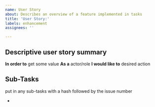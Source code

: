 ```yaml
---
name: User Story
about: Describes an overview of a feature implemented in tasks
title: 'User Story:'
labels: enhancement
assignees: ''

---
```


## Descriptive user story summary

**In order to** get some value
**As a** actor/role
**I would like to** desired action

## Sub-Tasks

put in any sub-tasks with a hash followed by the issue number

-

